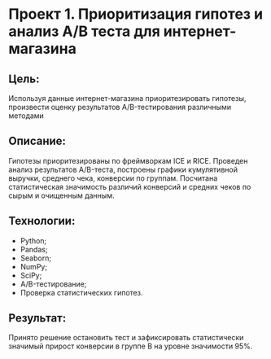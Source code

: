 # Проект 1. Приоритизация гипотез и анализ A/B теста для интернет-магазина
## Цель: 
Используя данные интернет-магазина приоритезировать гипотезы, произвести оценку результатов A/B-тестирования различными методами
## Описание: 
Гипотезы приоритезированы по фреймворкам ICE и RICE. Проведен анализ результатов A/B-теста, построены графики кумулятивной выручки, среднего чека, конверсии по группам. Посчитана статистическая значимость различий конверсий и средних чеков по сырым и очищенным данным.
## Технологии:
- Python;
- Pandas;
- Seaborn;
- NumPy;
- SciPy;
- A/B-тестирование;
- Проверка статистических гипотез.
## Результат:
Принято решение остановить тест и зафиксировать статистически значимый прирост конверсии в группе B на уровне значимости 95%.

